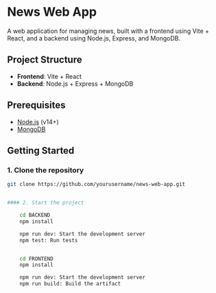# News Web App

A web application for managing news, built with a frontend using Vite + React, and a backend using Node.js, Express, and MongoDB.

## Project Structure

- **Frontend**: Vite + React
- **Backend**: Node.js + Express + MongoDB

## Prerequisites

- [Node.js](https://nodejs.org/) (v14+)
- [MongoDB](https://www.mongodb.com/)

## Getting Started

### 1. Clone the repository

```bash
git clone https://github.com/yourusername/news-web-app.git


#### 2. Start the project

    cd BACKEND
    npm install

    npm run dev: Start the development server
    npm test: Run tests


    cd FRONTEND
    npm install

    npm run dev: Start the development server
    npm run build: Build the artifact




